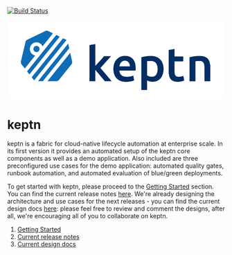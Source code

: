 [![Build Status](https://travis-ci.org/keptn/keptn.svg?branch=master)](https://travis-ci.org/keptn/keptn)

![keptn](./assets/keptn.png)

# keptn
keptn is a fabric for cloud-native lifecycle automation at enterprise scale. In its first version it provides an automated setup of the keptn core components as well as a demo application. Also included are three preconfigured use cases for the demo application: automated quality gates, runbook automation, and automated evaluation of blue/green deployments.

To get started with keptn, please proceed to the [Getting Started](./GettingStarted.md) section. You can find the current release notes [here](./releasenotes/releaseNotes_V0.1.md). We're already designing the architecture and use cases for the next releases - you can find the current design docs [here](./designDocs): please feel free to review and comment the designs, after all, we're encouraging all of you to collaborate on keptn.

1. [Getting Started](./GettingStarted.md)
2. [Current release notes](./releasenotes/releaseNotes_V0.1.md)
3. [Current design docs](./designDocs)
